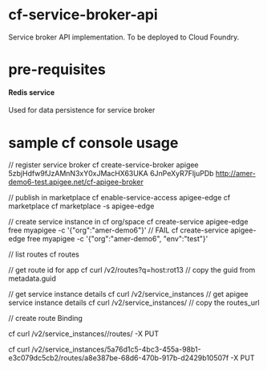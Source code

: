 # cf-service-broker-api
Service broker API implementation. To be deployed to Cloud Foundry.

# pre-requisites
#### Redis service
Used for data persistence for service broker

# sample cf console usage
// register service broker
cf create-service-broker apigee 5zbjHdfw9fJzAMnN3xY0xJMacHX63UKA 6JnPeXyR7FljuPDb http://amer-demo6-test.apigee.net/cf-apigee-broker

// publish in marketplace
cf enable-service-access apigee-edge
cf marketplace
cf marketplace -s apigee-edge

// create service instance in cf org/space
cf create-service apigee-edge free myapigee -c '{"org":"amer-demo6"}' // FAIL
cf create-service apigee-edge free myapigee -c '{"org":"amer-demo6", "env":"test"}'

// list routes
cf routes

// get route id for app
cf curl /v2/routes?q=host:rot13
// copy the guid from metadata.guid

// get service instance details
cf curl /v2/service_instances
// get apigee service instance details
cf curl /v2/service_instances/<guid>
// copy the routes_url

// create route Binding

cf curl /v2/service_instances/<instanced id>/routes/<app route guid> -X PUT

cf curl /v2/service_instances/5a76d1c5-4bc3-455a-98b1-e3c079dc5cb2/routes/a8e387be-68d6-470b-917b-d2429b10507f -X PUT
